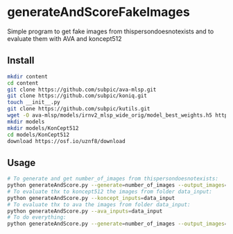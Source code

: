 # generateAndScoreFakeImages 

Simple program to get fake images from thispersondoesnotexists and to evaluate them with AVA and koncept512

## Install

```Bash
mkdir content
cd content
git clone https://github.com/subpic/ava-mlsp.git
git clone https://github.com/subpic/koniq.git
touch __init__.py
git clone https://github.com/subpic/kutils.git
wget -O ava-mlsp/models/irnv2_mlsp_wide_orig/model_best_weights.h5 https://www.dropbox.com/s/16k0vh1dn7ls0cd/model_best_weights.h5?dl=1&raw=1
mkdir models
mkdir models/KonCept512
cd models/KonCept512
download https://osf.io/uznf8/download
```

## Usage

```Bash
# To generate and get number_of_images from thispersondoesnotexists:
python generateAndScore.py --generate=number_of_images --output_images=output_folder
# To evaluate thx to koncept512 the images from folder data_input:
python generateAndScore.py --koncept_inputs=data_input
# To evaluate thx to ava the images from folder data_input:
python generateAndScore.py --ava_inputs=data_input
# To do everything:
python generateAndScore.py --generate=number_of_images --output_images=myimages --koncept_inputs=myimages --ava_inputs=myimages
```